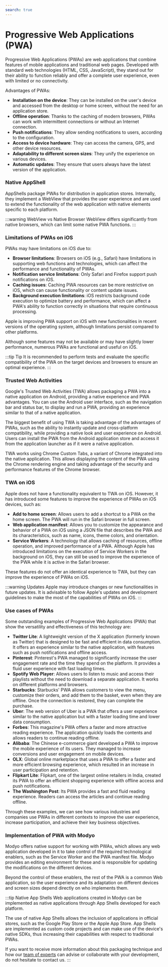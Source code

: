 ```yaml
---
search: true
---
```


# Progressive Web Applications (PWA)

Progressive Web Applications (PWAs) are web applications that combine features of mobile applications and traditional web pages. Developed with standard web technologies (HTML, CSS, JavaScript), they stand out for their ability to function reliably and offer a complete user experience, even with limited or no connectivity.

Advantages of PWAs:

- **Installation on the device**: They can be installed on the user's device and accessed from the desktop or home screen, without the need for an application store.
- **Offline operation**: Thanks to the caching of modern browsers, PWAs can work with intermittent connections or without an Internet connection.
- **Push notifications**: They allow sending notifications to users, according to the configuration.
- **Access to device hardware**: They can access the camera, GPS, and other device resources.
- **Adaptability to different screen sizes**: They unify the experience on various devices.
- **Automatic updates**: They ensure that users always have the latest version of the application.


### Native AppShell

AppShells package PWAs for distribution in application stores. Internally, they implement a WebView that provides the user experience and are used to extend the functionality of the web application with native elements specific to each platform.

:::warning WebView vs Native Browser
WebView differs significantly from native browsers, which can limit some native PWA functions.
:::

### Limitations of PWAs on iOS

PWAs may have limitations on iOS due to:

- **Browser limitations**: Browsers on iOS (e.g., Safari) have limitations in supporting web functions and technologies, which can affect the performance and functionality of PWAs.
- **Notification service limitations**: Only Safari and Firefox support push notifications on iOS.
- **Caching issues**: Caching PWA resources can be more restrictive on iOS, which can cause functionality or content update issues.
- **Background execution limitations**: iOS restricts background code execution to optimize battery and performance, which can affect a PWA's ability to function correctly in situations that require continuous processing.

Apple is improving PWA support on iOS with new functionalities in recent versions of the operating system, although limitations persist compared to other platforms.

Although some features may not be available or may have slightly lower performance, numerous PWAs are functional and useful on iOS.

:::tip Tip
It is recommended to perform tests and evaluate the specific compatibility of the PWA on the target devices and browsers to ensure an optimal experience.
:::


### Trusted Web Activities

Google's Trusted Web Activities (TWA) allows packaging a PWA into a native application on Android, providing a native experience and PWA advantages. You can use the Android user interface, such as the navigation bar and status bar, to display and run a PWA, providing an experience similar to that of a native application.

The biggest benefit of using TWA is taking advantage of the advantages of PWAs, such as the ability to instantly update and cross-platform compatibility, while providing a native look and user experience on Android. Users can install the PWA from the Android application store and access it from the application launcher as if it were a native application.

TWA works using Chrome Custom Tabs, a variant of Chrome integrated into the native application. This allows displaying the content of the PWA using the Chrome rendering engine and taking advantage of the security and performance features of the Chrome browser.


### TWA on iOS

Apple does not have a functionality equivalent to TWA on iOS. However, it has introduced some features to improve the experience of PWAs on iOS devices, such as:

- **Add to home screen**: Allows users to add a shortcut to a PWA on the home screen. The PWA will run in the Safari browser in full screen.
- **Web application manifest**: Allows you to customize the appearance and behavior of a PWA on iOS using a JSON file that describes the PWA and its characteristics, such as name, icons, theme colors, and orientation.
- **Service Workers**: A technology that allows caching of resources, offline operation, and improved performance of a PWA. Although Apple has introduced limitations on the execution of Service Workers in the background on iOS, they can still be used to improve the experience of the PWA while it is active in the Safari browser.

These features do not offer an identical experience to TWA, but they can improve the experience of PWAs on iOS.

:::warning Updates
Apple may introduce changes or new functionalities in future updates. It is advisable to follow Apple's updates and development guidelines to make the most of the capabilities of PWAs on iOS.
:::


### Use cases of PWAs

Some outstanding examples of Progressive Web Applications (PWA) that show the versatility and effectiveness of this technology are:

- **Twitter Lite**: A lightweight version of the X application (formerly known as Twitter) that is designed to be fast and efficient in data consumption. It offers an experience similar to the native application, with features such as push notifications and offline access.
- **Pinterest**: Pinterest's PWA managed to significantly increase the user engagement rate and the time they spend on the platform. It provides a fluid user experience with fast loading times.
- **Spotify Web Player**: Allows users to listen to music and access their playlists without the need to download a separate application. It works on different platforms and browsers.
- **Starbucks**: Starbucks' PWA allows customers to view the menu, customize their orders, and add them to the basket, even when they are offline. Once the connection is restored, they can complete the purchase.
- **Uber**: The web version of Uber is a PWA that offers a user experience similar to the native application but with a faster loading time and lower data consumption.
- **Forbes**: This magazine's PWA offers a faster and more attractive reading experience. The application quickly loads the contents and allows readers to continue reading offline.
- **Alibaba**: The Chinese e-commerce giant developed a PWA to improve the mobile experience of its users. They managed to increase conversions and user engagement on mobile devices.
- **OLX**: Global online marketplace that uses a PWA to offer a faster and more efficient browsing experience, which resulted in an increase in user participation and retention.
- **Flipkart Lite**: Flipkart, one of the largest online retailers in India, created its PWA to offer an efficient shopping experience with offline access and push notifications.
- **The Washington Post**: Its PWA provides a fast and fluid reading experience. Readers can access the articles and continue reading offline.

Through these examples, we can see how various industries and companies use PWAs in different contexts to improve the user experience, increase participation, and achieve their key business objectives.


### Implementation of PWA with Modyo

Modyo offers native support for working with PWAs, which allows any web application developed in it to take control of the required technological enablers, such as the Service Worker and the PWA manifest file. Modyo provides an editing environment for these and is responsible for updating the modifications on the different devices.

Beyond the control of these enablers, the rest of the PWA is a common Web application, so the user experience and its adaptation on different devices and screen sizes depend directly on who implements them.

:::tip Native App Shells
Web applications created in Modyo can be implemented as native applications through App Shells developed for each platform.

The use of native App Shells allows the inclusion of applications in official stores, such as the Google Play Store or the Apple App Store. App Shells are implemented as custom code projects and can make use of the device's native SDKs, thus increasing their capabilities with respect to traditional PWAs.

If you want to receive more information about this packaging technique and how our [team of experts](https://modyo.com/services) can advise or collaborate with your development, do not hesitate to contact us.
:::